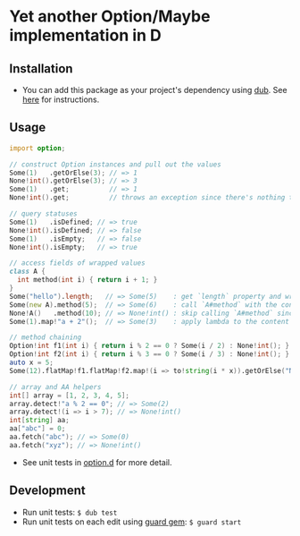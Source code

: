 # Yet another Option/Maybe implementation in D

## Installation

- You can add this package as your project's dependency using [dub](https://github.com/D-Programming-Language/dub).
See [here](http://code.dlang.org/packages/d-option) for instructions.

## Usage

```d
import option;

// construct Option instances and pull out the values
Some(1)   .getOrElse(3); // => 1
None!int().getOrElse(3); // => 3
Some(1)   .get;          // => 1
None!int().get;          // throws an exception since there's nothing to return

// query statuses
Some(1)   .isDefined; // => true
None!int().isDefined; // => false
Some(1)   .isEmpty;   // => false
None!int().isEmpty;   // => true

// access fields of wrapped values
class A {
  int method(int i) { return i + 1; }
}
Some("hello").length;   // => Some(5)    : get `length` property and wrap the result
Some(new A).method(5);  // => Some(6)    : call `A#method` with the content and wrap the result
None!A()   .method(10); // => None!int() : skip calling `A#method` since it's an empty Option
Some(1).map!"a + 2"();  // => Some(3)    : apply lambda to the content and wrap the result

// method chaining
Option!int f1(int i) { return i % 2 == 0 ? Some(i / 2) : None!int(); }
Option!int f2(int i) { return i % 3 == 0 ? Some(i / 3) : None!int(); }
auto x = 5;
Some(12).flatMap!f1.flatMap!f2.map!(i => to!string(i * x)).getOrElse("None") == "20"; // => "20"

// array and AA helpers
int[] array = [1, 2, 3, 4, 5];
array.detect!"a % 2 == 0"; // => Some(2)
array.detect!(i => i > 7); // => None!int()
int[string] aa;
aa["abc"] = 0;
aa.fetch("abc"); // => Some(0)
aa.fetch("xyz"); // => None!int()
```
- See unit tests in [option.d](source/option.d) for more detail.

## Development

- Run unit tests: `$ dub test`
- Run unit tests on each edit using [guard gem](https://github.com/guard/guard): `$ guard start`
